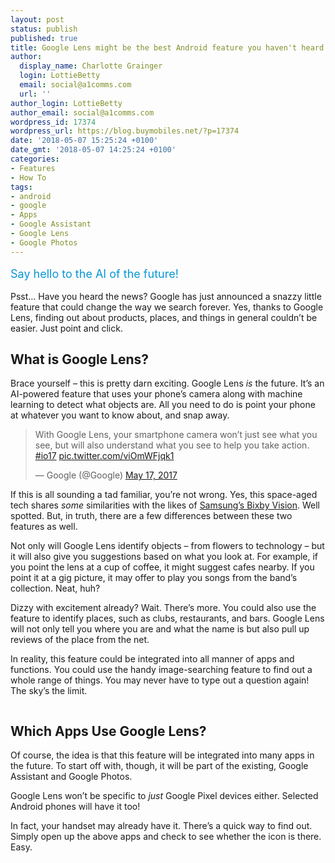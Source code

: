 ```yaml
---
layout: post
status: publish
published: true
title: Google Lens might be the best Android feature you haven't heard of
author:
  display_name: Charlotte Grainger
  login: LottieBetty
  email: social@a1comms.com
  url: ''
author_login: LottieBetty
author_email: social@a1comms.com
wordpress_id: 17374
wordpress_url: https://blog.buymobiles.net/?p=17374
date: '2018-05-07 15:25:24 +0100'
date_gmt: '2018-05-07 14:25:24 +0100'
categories:
- Features
- How To
tags:
- android
- google
- Apps
- Google Assistant
- Google Lens
- Google Photos
---
```

<p><span class="postStandFirst" style="color: #0896d5; line-height: 26px; font-size: 18px;">Say hello to the AI of the future!</span></p>
<p>Psst&hellip; Have you heard the news? Google has just announced a snazzy little feature that could change the way we search forever. Yes, thanks to Google Lens, finding out about products, places, and things in general couldn&rsquo;t be easier. Just point and click.</p>
<h2>What is Google Lens?</h2>
<p>Brace yourself &ndash;&nbsp;this is pretty darn exciting. Google Lens <em>is </em>the future. It&rsquo;s an AI-powered feature that uses your phone&rsquo;s camera along with machine learning to detect what objects are. All you need to do is point your phone at whatever you want to know about, and snap away.</p>
<blockquote class="twitter-tweet" data-lang="en">
<p dir="ltr" lang="en">With Google Lens, your smartphone camera won&rsquo;t just see what you see, but will also understand what you see to help you take action. <a href="https://twitter.com/hashtag/io17?src=hash&amp;ref_src=twsrc%5Etfw">#io17</a> <a href="https://t.co/viOmWFjqk1">pic.twitter.com/viOmWFjqk1</a></p>
<p>&mdash; Google (@Google) <a href="https://twitter.com/Google/status/864891667723300864?ref_src=twsrc%5Etfw">May 17, 2017</a></p></blockquote>
<p><script async src="https://platform.twitter.com/widgets.js" charset="utf-8"></script></p>
<p>If this is all sounding a tad familiar, you&rsquo;re not wrong. Yes, this space-aged tech shares <em>some </em>similarities with the likes of <a href="https://blog.buymobiles.net/features/heres-everything-you-need-to-know-about-samsungs-bixby" target="_blank" rel="noopener">Samsung&rsquo;s Bixby Vision</a>. Well spotted. But, in truth, there are a few differences between these two features as well.</p>
<p>Not only will Google Lens identify objects &ndash; from flowers to technology &ndash;&nbsp;but it will also give you suggestions based on what you look at. For example, if you point the lens at a cup of coffee, it might suggest cafes nearby. If you point it at a gig picture, it may offer to play you songs from the band&rsquo;s collection. Neat, huh?</p>
<p>Dizzy with excitement already? Wait. There&rsquo;s more. You could also use the feature to identify places, such as clubs, restaurants, and bars. Google Lens will not only tell you where you are and what the name is but also pull up reviews of the place from the net.</p>
<p>In reality, this feature could be integrated into all manner of apps and functions. You could use the handy image-searching feature to find out a whole range of things. You may never have to type out a question again! The sky&rsquo;s the limit.</p>
<p><img class="aligncenter size-full wp-image-17376" src="https://lh3.googleusercontent.com/V725lji1peYR3ByYAjfvi2vRBkrM2tyILrDCPHlRwV-IwHU8ZJAc_BHTjPGRwU4kFFdC4oKVfkAmcDxmS7WHnt-tyA=s0" alt="" /></p>
<h2>Which Apps Use Google Lens?</h2>
<p>Of course, the idea is that this feature will be integrated into many apps in the future. To start off with, though, it will be part of the existing, Google Assistant and Google Photos.</p>
<p>Google Lens won&rsquo;t be specific to <em>just </em>Google Pixel devices either. Selected Android phones will have it too!</p>
<p>In fact, your handset may already have it. There&rsquo;s a quick way to find out. Simply open up the above apps and check to see whether the icon is there. Easy.</p>
<p><img class="aligncenter size-full wp-image-17383" src="https://lh3.googleusercontent.com/E3EZ63AfTNGUP0z1XNsw7bZNU-JF7CUeIQDS1rZOMb4yiwLb6hgGjm8niM32Fp6pw0WgTbNeY4fratbtwYnD2lj_=s0" alt="" /></p>
